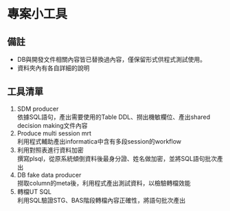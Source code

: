 # 專案小工具

## 備註

- DB與開發文件相關內容皆已替換過內容，僅保留形式供程式測試使用。
- 資料夾內有各自詳細的說明

## 工具清單  

1. SDM producer  
  依據SQL語句，產出需要使用的Table DDL、撈出機敏欄位、產出shared decision making文件內容
2. Produce multi session mrt  
  利用程式輔助產出informatica中含有多段session的workflow
3. 利用對照表進行資料加密  
  撰寫plsql，從原系統傾倒資料後最身分證、姓名做加密，並將SQL語句批次產出
4. DB fake data producer  
  撈取column的meta後，利用程式產出測試資料，以檢驗轉檔效能
5. 轉檔UT SQL  
  利用SQL驗證STG、BAS階段轉檔內容正確性，將語句批次產出
  